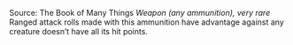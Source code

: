 Source: The Book of Many Things
*Weapon (any ammunition), very rare*
Ranged attack rolls made with this ammunition have advantage against any creature doesn’t have all its hit points.